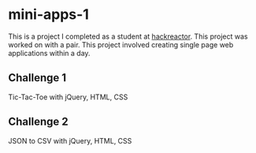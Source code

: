 # mini-apps-1
This is a project I completed as a student at [hackreactor](http://hackreactor.com). This project was worked on with a pair.
This project involved creating single page web applications within a day.

## Challenge 1
Tic-Tac-Toe with jQuery, HTML, CSS

## Challenge 2
JSON to CSV with jQuery, HTML, CSS
